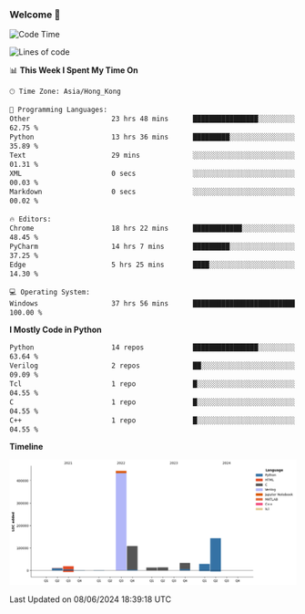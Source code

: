 ### Welcome 👋

<!--START_SECTION:waka-->
![Code Time](http://img.shields.io/badge/Code%20Time-147%20hrs%2052%20mins-blue)

![Lines of code](https://img.shields.io/badge/From%20Hello%20World%20I%27ve%20Written-814.6%20thousand%20lines%20of%20code-blue)

📊 **This Week I Spent My Time On** 

```text
🕑︎ Time Zone: Asia/Hong_Kong

💬 Programming Languages: 
Other                    23 hrs 48 mins      ████████████████░░░░░░░░░   62.75 % 
Python                   13 hrs 36 mins      █████████░░░░░░░░░░░░░░░░   35.89 % 
Text                     29 mins             ░░░░░░░░░░░░░░░░░░░░░░░░░   01.31 % 
XML                      0 secs              ░░░░░░░░░░░░░░░░░░░░░░░░░   00.03 % 
Markdown                 0 secs              ░░░░░░░░░░░░░░░░░░░░░░░░░   00.02 % 

🔥 Editors: 
Chrome                   18 hrs 22 mins      ████████████░░░░░░░░░░░░░   48.45 % 
PyCharm                  14 hrs 7 mins       █████████░░░░░░░░░░░░░░░░   37.25 % 
Edge                     5 hrs 25 mins       ████░░░░░░░░░░░░░░░░░░░░░   14.30 % 

💻 Operating System: 
Windows                  37 hrs 56 mins      █████████████████████████   100.00 % 
```

**I Mostly Code in Python** 

```text
Python                   14 repos            ████████████████░░░░░░░░░   63.64 % 
Verilog                  2 repos             ██░░░░░░░░░░░░░░░░░░░░░░░   09.09 % 
Tcl                      1 repo              █░░░░░░░░░░░░░░░░░░░░░░░░   04.55 % 
C                        1 repo              █░░░░░░░░░░░░░░░░░░░░░░░░   04.55 % 
C++                      1 repo              █░░░░░░░░░░░░░░░░░░░░░░░░   04.55 % 
```



**Timeline**

![Lines of Code chart](https://raw.githubusercontent.com/xhj2501/xhj2501/main/assets/bar_graph.png)


 Last Updated on 08/06/2024 18:39:18 UTC
<!--END_SECTION:waka-->



